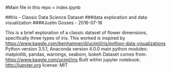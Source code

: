 #Main file in this repo = index.ipynb


##Iris - Classic Data Science Dataset
###data exploration and data visualization 
####Justin Gosses - 2016-07-16  

This is a brief exploration of a classic dataset of flower dimensions, specifically three types of iris.
This worked is inspired by https://www.kaggle.com/benhamner/d/uciml/iris/python-data-visualizations
Python version 3.5.1, Anaconda version 4.0.0 main python modules: matplotlib, pandas, warnings, seaborn, bokeh
Dataset comes from: https://www.kaggle.com/uciml/iris
Built within jupyter notebook: http://jupyter.org
license: MIT
